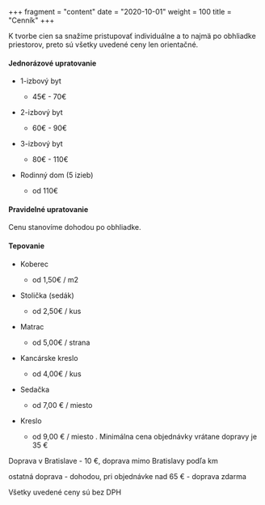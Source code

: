 +++
fragment = "content"
date = "2020-10-01"
weight = 100
title = "Cenník"
+++

K tvorbe cien sa snažíme pristupovať individuálne a to najmä po obhliadke priestorov, preto sú všetky uvedené ceny len orientačné.

#### Jednorázové upratovanie

- 1-izbový byt
	- 45€ - 70€

- 2-izbový byt
	- 60€ - 90€

- 3-izbový byt
	- 80€ - 110€

- Rodinný dom (5 izieb)
	- od 110€

#### Pravidelné upratovanie

Cenu stanovíme dohodou po obhliadke.

#### Tepovanie

- Koberec
	- od 1,50€ / m2

- Stolička (sedák)
	- od 2,50€ / kus

- Matrac
	- od 5,00€ / strana

- Kancárske kreslo
	- od 4,00€ / kus

- Sedačka
	- od 7,00 € / miesto

- Kreslo
	- od 9,00 € / miesto
.
Minimálna cena objednávky vrátane dopravy je 35 €

Doprava v Bratislave  -  10 €, doprava mimo Bratislavy podľa km

ostatná doprava - dohodou, pri objednávke nad 65 € - doprava zdarma

Všetky uvedené ceny sú bez DPH
